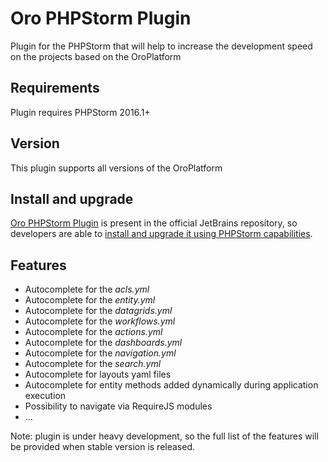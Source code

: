 Oro PHPStorm Plugin
========================
Plugin for the PHPStorm that will help to increase the development speed on the projects based on the OroPlatform

Requirements
-----------------------------
Plugin requires PHPStorm 2016.1+

Version
-----------------------------
This plugin supports all versions of the OroPlatform

Install and upgrade
-----------------------------
[Oro PHPStorm Plugin](https://plugins.jetbrains.com/plugin/8449) is present in the official JetBrains repository, so developers are able to [install and upgrade it using PHPStorm capabilities](https://www.jetbrains.com/help/phpstorm/2016.1/managing-plugins.html).

Features
-----------------------------
- Autocomplete for the *acls.yml*
- Autocomplete for the *entity.yml*
- Autocomplete for the *datagrids.yml*
- Autocomplete for the *workflows.yml*
- Autocomplete for the *actions.yml*
- Autocomplete for the *dashboards.yml*
- Autocomplete for the *navigation.yml*
- Autocomplete for the *search.yml*
- Autocomplete for layouts yaml files
- Autocomplete for entity methods added dynamically during application execution
- Possibility to navigate via RequireJS modules
- ...

Note: plugin is under heavy development, so the full list of the features will be provided when stable version is released.


